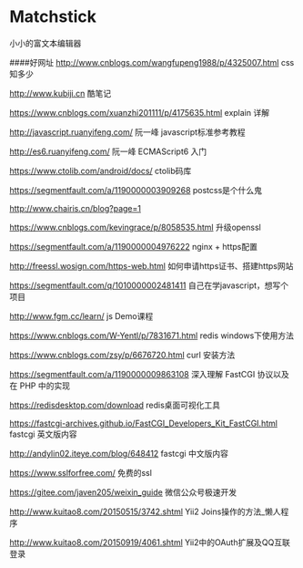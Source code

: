 # Matchstick
小小的富文本编辑器

####好网址
http://www.cnblogs.com/wangfupeng1988/p/4325007.html    css知多少

http://www.kubiji.cn       酷笔记

https://www.cnblogs.com/xuanzhi201111/p/4175635.html   explain 详解

http://javascript.ruanyifeng.com/   阮一峰 javascript标准参考教程

http://es6.ruanyifeng.com/          阮一峰 ECMAScript6 入门

https://www.ctolib.com/android/docs/  ctolib码库

https://segmentfault.com/a/1190000003909268    postcss是个什么鬼

http://www.chairis.cn/blog?page=1

https://www.cnblogs.com/kevingrace/p/8058535.html   升级openssl

https://segmentfault.com/a/1190000004976222   nginx + https配置

http://freessl.wosign.com/https-web.html 如何申请https证书、搭建https网站


https://segmentfault.com/q/1010000002481411    自己在学javascript，想写个项目

http://www.fgm.cc/learn/    js Demo课程

https://www.cnblogs.com/W-Yentl/p/7831671.html  redis windows下使用方法

https://www.cnblogs.com/zsy/p/6676720.html  curl 安装方法

https://segmentfault.com/a/1190000009863108   深入理解 FastCGI 协议以及在 PHP 中的实现

https://redisdesktop.com/download  redis桌面可视化工具

https://fastcgi-archives.github.io/FastCGI_Developers_Kit_FastCGI.html   fastcgi 英文版内容

http://andylin02.iteye.com/blog/648412             fastcgi 中文版内容

https://www.sslforfree.com/   免费的ssl

https://gitee.com/javen205/weixin_guide  微信公众号极速开发

http://www.kuitao8.com/20150515/3742.shtml   Yii2 Joins操作的方法_懒人程序

http://www.kuitao8.com/20150919/4061.shtml   Yii2中的OAuth扩展及QQ互联登录


